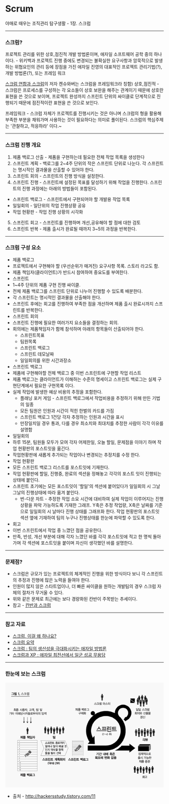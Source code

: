 # Scrum

야매로 때우는 조직관리 탐구생활 - 1장. 스크럼

----
### 스크럼?
프로젝트 관리를 위한 상호,점진적 개발 방법론이며, 애자일 소프트웨어 공학 중의 하나이다. - 위키백과
프로젝트 진행 중에도 변경되는 불확실한 요구사항과 암묵적으로 발생하는 위협요인의 관리 등에 장점을 가진 애자일 진영의 대표적인 프로젝트 관리기법(?), 개발 방법론(?), 또는 프레임 워크

[스크럼 연합과 스크럼](http://www.yes24.com/24/goods/3082313?scode=032&OzSrank=3)의 저자 켄슈와버는 스크럼을 프레임워크라 칭함)
 상호,점진적 - 스크럼은 프로세스를 구성하는 각 요소들이 상호 보완을 해주는 관계이기 때문에 상호란 표현을 쓴 것으로 보이며, 프로젝트 완성까지 스프린트 단위의 싸이클로 단계적으로 진행되기 때문에 점진적이란 표현을 쓴 것으로 보인다.

프레임워크 - 스크럼 자체가 프로젝트를 진행시키는 것은 아니며 스크럼의 형을 활용해 부족한 부분을 채워가며 사용하는 것이 필요하다는 의미로 풀이된다. 스크럼의 핵심주제는 '관찰하고, 적응하라' 이다.~

----
### 스크럼 진행 개요

1. 제품 백로그 산출 - 제품을 구현하는데 필요한 전체 작업 목록을 생성한다
2. 스프린트 계획 - 백로그를 2~4주 단위의 작은 스프린트 단위로 나눈다. 각 스프린트는 명시적인 결과물을 산출할 수 있어야 한다.
3. 스프린트 회의 - 스프린트의 진행 방식을 설정한다.
4. 스프린트 진행 - 스프린트에 설정된 목표를 달성하기 위해 작업을 진행한다. 스프린트의 진행 과정에는 아래의 방법들이 포함된다.
 * 스프린트 백로그 - 스프린트에서 구현되어야 할 개발용 작업 목록
 * 일일회의 - 일단위의 작업 진행상황 공유
 * 작업 현황판 - 작업 진행 상황의 시각화
5. 스프린트 회고 - 스프린트를 진행하며 개선,공유해야 할 점에 대한 검토
6. 스프린트 반복 - 제품 출시가 완료될 때까지 3~5의 과정을 반복한다.

----
### 스크럼 구성 요소
* 제품 백로그
 * 프로젝트에서 구현해야 할 (우선순위가 매겨진) 요구사항 목록. 스토리 라고도 함.
 * 제품 책임자(클라이언트)가 반드시 참여하여 중요도를 부여한다.
* 스프린트
 * 1~4주 단위의 제품 구현 진행 싸이클.
 * 전체 제품 백로그를 스프린트 단위로 나누어 진행할 수 있도록 배분한다.
 * 각 스프린트는 명시적인 결과물을 산출해야 한다.
 * 스프린트 후에는 회고를 진행하여 부족한 점을 개선하며 제품 출시 완료시까지 스프린트를 반복한다.
* 스프린트 회의
 * 스프린트 진행에 필요한 여러가지 요소들을 결정하는 회의.
 * 회의에는 제품책임자가 함께 참석하며 아래의 항목들이 산출되어야 한다.
   * 스프린트목표
   * 팀원목록
   * 스프린트 백로그
   * 스프린트 데모날짜
   * 일일회의를 위한 시간과장소
* 스프린트 백로그
 * 제품에 구현해야할 전체 백로그 중 이번 스프린트에 구현할 작업 리스트
 * 제품 백로그는 클라이언트가 이해하는 수준의 명세이고 스프린트 백로그는 실제 구현단계에서 필요한 구현목록 이다.
 * 실제 작업에 발생한 예상 비용의 추정을 포함한다.
   * 플래닝 포커 게임 - 스프린트 백로그에서 작업비용을 추정하기 위해 만든 기법의 일종
   * 모든 팀원은 인원과 시간이 적힌 한벌의 카드를 가짐
   * 스프린트 백로그 1건당 각자 추정하는 인원과 시간을 표시
   * 만장일치일 경우 통과, 다를 경우 최소치와 최대치를 추정한 사람이 각각 이유를 설명함
* 일일회의
 * 하루 15분, 팀원들 모두가 모여 각자 어제한일, 오늘 할일, 문제점을 이야기 하며 작업 현황판의 포스트잇을 옮긴다.
 * 작업현황판에 새롭게 추가되는 작업이나 변경되는 추정치를 수정 한다.
* 작업 현황판
 * 모든 스프린트 백로그 리스트를 포스트잇에 기재한다.
 * 작업 현황판에 할일, 진행중, 완료의 섹션을 정해놓고 각각의 포스트 잇이 진행되는 상태에 붙인다.
 * 스프린트 초기에는 모든 포스트잇이 '할일'의 섹션에 붙어있다가 일일회의 시 그날 그날의 진행상태에 따라 옮겨 붙인다.
   * 번-다운 차트 - 추정한 작업 소요 시간에 대비하여 실제 작업이 이루어지는 진행 상황을 파악 가능하도록 기재한 그래프. Y축은 추정 작업량, X축은 날짜를 기준으로 일일회의 시 날마다 진행 상태를 그래프화 한다. 작업 현황판의 포스트잇 섹션 옆에 기재하여 팀의 누구나 진행상태를 한눈에 파악할 수 있도록 한다.
 * 회고
  * 이번 스프린트에서 작업 중 느꼈던 점을 공유한다.
  * 만족, 반성, 개선 부분에 대해 각자 느꼈던 바를 각각 포스트잇에 적고 한 명씩 돌아가며 각 섹션에 포스트잇을 붙이며 자신이 생각했던 바를 설명한다.

----
### 문제점?
* 스크럼은 규모가 있는 프로젝트의 체계적인 진행을 위한 방식이다 보니 각 스프린트의 추정과 진행에 많은 노력을 들여야 한다.
* 인원이 많지 않은 스타트업이나, 더 빠른 싸이클을 원하는 개발팀의 경우 스크럼 자체의 절차가 무거울 수 있다.
* 위와 같은 문제로 최근에는 보다 경량화된 칸반이 주목받는 추세이다.
* 참고 - [칸반과 스크럼](http://horajjan.blog.me/110187623795)

----
### 참고 자료
* [스크럼, 이걸 왜 하나요?](http://resoneit.blogspot.kr/2012/10/blog-post_30.html)
* [스크럼 요약](http://wildpup.cafe24.com/archives/533)
* [스크럼 : 팀의 생산성을 극대화시키는 애자일 방법론](http://www.yes24.com/24/goods/3082313?scode=032&OzSrank=3)
* [스크럼과 XP : 애자일 최전선에서 일군 성공 무용담](http://www.yes24.com/24/goods/3385532?scode=032&OzSrank=5)

----
### 한눈에 보는 스크럼
![Scrum](/images/scrum.gif "Scrum")
* 출처 - <http://hackersstudy.tistory.com/11>
